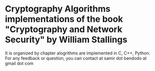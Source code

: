 # Cryptography Algorithms implementations of the book "Cryptography and Network Security" by William Stallings
It is organized by chapter alogrithms are implemented in C, C++, Python. For any feedback or question, you can contact at samir dot bendodo at gmail dot com
